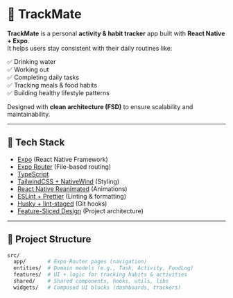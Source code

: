 # 📱 TrackMate

**TrackMate** is a personal **activity & habit tracker** app built with **React Native + Expo**.  
It helps users stay consistent with their daily routines like:

✅ Drinking water  
✅ Working out  
✅ Completing daily tasks  
✅ Tracking meals & food habits  
✅ Building healthy lifestyle patterns

Designed with **clean architecture (FSD)** to ensure scalability and maintainability.

---

## 🚀 Tech Stack

- [Expo](https://expo.dev/) (React Native Framework)
- [Expo Router](https://expo.github.io/router/docs) (File-based routing)
- [TypeScript](https://www.typescriptlang.org/)
- [TailwindCSS + NativeWind](https://www.nativewind.dev/) (Styling)
- [React Native Reanimated](https://docs.swmansion.com/react-native-reanimated/) (Animations)
- [ESLint + Prettier](https://eslint.org/) (Linting & formatting)
- [Husky + lint-staged](https://typicode.github.io/husky/) (Git hooks)
- [Feature-Sliced Design](https://feature-sliced.design/) (Project architecture)

---

## 📂 Project Structure

```bash
src/
  app/       # Expo Router pages (navigation)
  entities/  # Domain models (e.g., Task, Activity, FoodLog)
  features/  # UI + logic for tracking habits & activities
  shared/    # Shared components, hooks, utils, libs
  widgets/   # Composed UI blocks (dashboards, trackers)
```
